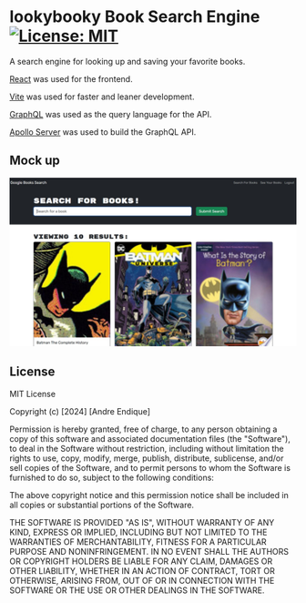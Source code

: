 # lookybooky Book Search Engine [![License: MIT](https://img.shields.io/badge/License-MIT-yellow?style=flat-square&link=https%3A%2F%2Fopensource.org%2Flicense%2Fmit%2F)](https://opensource.org/license/mit/)

A search engine for looking up and saving your favorite books.

[React](https://react.dev/) was used for the frontend.

[Vite](https://vitejs.dev/) was used for faster and leaner development.

[GraphQL](https://graphql.org/) was used as the query language for the API.

[Apollo Server](https://www.npmjs.com/package/apollo-server) was used to build the GraphQL API.

## Mock up

[![screenshot of book search engine website](./client/src/assets/lookybooky%20mockup.jpg)](https://lookybooky-e31378cc0a42.herokuapp.com/) 

## License

MIT License

Copyright (c) [2024] [Andre Endique]

Permission is hereby granted, free of charge, to any person obtaining a copy
of this software and associated documentation files (the "Software"), to deal
in the Software without restriction, including without limitation the rights
to use, copy, modify, merge, publish, distribute, sublicense, and/or sell
copies of the Software, and to permit persons to whom the Software is
furnished to do so, subject to the following conditions:

The above copyright notice and this permission notice shall be included in all
copies or substantial portions of the Software.

THE SOFTWARE IS PROVIDED "AS IS", WITHOUT WARRANTY OF ANY KIND, EXPRESS OR
IMPLIED, INCLUDING BUT NOT LIMITED TO THE WARRANTIES OF MERCHANTABILITY,
FITNESS FOR A PARTICULAR PURPOSE AND NONINFRINGEMENT. IN NO EVENT SHALL THE
AUTHORS OR COPYRIGHT HOLDERS BE LIABLE FOR ANY CLAIM, DAMAGES OR OTHER
LIABILITY, WHETHER IN AN ACTION OF CONTRACT, TORT OR OTHERWISE, ARISING FROM,
OUT OF OR IN CONNECTION WITH THE SOFTWARE OR THE USE OR OTHER DEALINGS IN THE
SOFTWARE.
